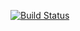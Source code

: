 [![Build Status](https://travis-ci.org/malikin/jared.svg?branch=master)](https://travis-ci.org/malikin/jared)